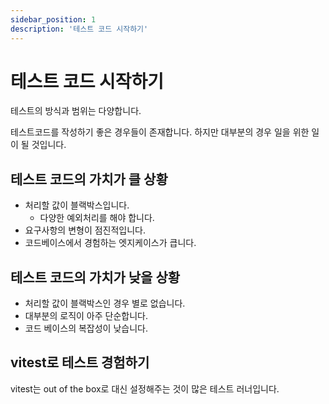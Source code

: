 ```yaml
---
sidebar_position: 1
description: '테스트 코드 시작하기'
---
```


# 테스트 코드 시작하기

테스트의 방식과 범위는 다양합니다.

테스트코드를 작성하기 좋은 경우들이 존재합니다. 하지만 대부분의 경우 일을 위한 일이 될 것입니다.

<!-- ## 테스트의 유형

- 공용으로 사용하는 유틸 함수 테스트
  - jest
  - vitest
- 백엔드 API 테스트
- 프론트엔드 UI 테스트
  - [cypress](https://www.cypress.io/)를 활용해서 테스트를 수행할 브라우저를 동작시킵니다.
  - [React Testing Library A.K.A. RTL](https://testing-library.com/docs/react-testing-library/intro/) -->

## 테스트 코드의 가치가 클 상황

- 처리할 값이 블랙박스입니다.
  - 다양한 예외처리를 해야 합니다.
- 요구사항의 변형이 점진적입니다.
- 코드베이스에서 경험하는 엣지케이스가 큽니다.

## 테스트 코드의 가치가 낮을 상황

- 처리할 값이 블랙박스인 경우 별로 없습니다.
- 대부분의 로직이 아주 단순합니다.
- 코드 베이스의 복잡성이 낮습니다.

## vitest로 테스트 경험하기

vitest는 out of the box로 대신 설정해주는 것이 많은 테스트 러너입니다.

<!-- ### 같은 모듈 내의 함수는 mocking할 수 없습니다. -->
